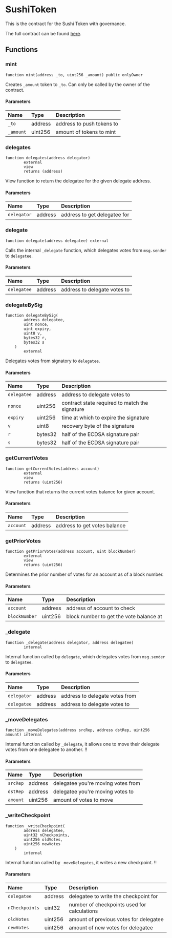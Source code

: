 # SushiToken

This is the contract for the Sushi Token with governance.

The full contract can be found [here](https://github.com/sushiswap/sushiswap/blob/canary/contracts/SushiToken.sol).

## Functions

### mint

```
function mint(address _to, uint256 _amount) public onlyOwner
```

Creates `_amount` token to `_to`. Can only be called by the owner of the contract.

#### Parameters

| Name      | Type    | Description               |
| :-------- | :------ | :------------------------ |
| `_to`     | address | address to push tokens to |
| `_amount` | uint256 | amount of tokens to mint  |

### delegates

```
function delegates(address delegator)
        external
        view
        returns (address)
```

View function to return the delegatee for the given delegate address.

#### Parameters

| Name        | Type    | Description                  |
| :---------- | :------ | :--------------------------- |
| `delegator` | address | address to get delegatee for |

### delegate

```
function delegate(address delegatee) external
```

Calls the internal `_delegate` function, which delegates votes from `msg.sender` to `delegatee`.

#### Parameters

| Name        | Type    | Description                  |
| :---------- | :------ | :--------------------------- |
| `delegatee` | address | address to delegate votes to |

### delegateBySig

```
function delegateBySig(
        address delegatee,
        uint nonce,
        uint expiry,
        uint8 v,
        bytes32 r,
        bytes32 s
    )
        external
```

Delegates votes from signatory to `delegatee`.

#### Parameters

| Name        | Type    | Description                                    |
| :---------- | :------ | :--------------------------------------------- |
| `delegatee` | address | address to delegate votes to                   |
| `nonce`     | uint256 | contract state required to match the signature |
| `expiry`    | uint256 | time at which to expire the signature          |
| `v`         | uint8   | recovery byte of the signature                 |
| `r`         | bytes32 | half of the ECDSA signature pair               |
| `s`         | bytes32 | half of the ECDSA signature pair               |

### getCurrentVotes

```
function getCurrentVotes(address account)
        external
        view
        returns (uint256)
```

View function that returns the current votes balance for given account.

#### Parameters

| Name      | Type    | Description                  |
| :-------- | :------ | :--------------------------- |
| `account` | address | address to get votes balance |

### getPriorVotes

```
function getPriorVotes(address account, uint blockNumber)
        external
        view
        returns (uint256)
```

Determines the prior number of votes for an account as of a block number.

#### Parameters

| Name          | Type    | Description                             |
| :------------ | :------ | :-------------------------------------- |
| `account`     | address | address of account to check             |
| `blockNumber` | uint256 | block number to get the vote balance at |

### \_delegate

```
function _delegate(address delegator, address delegatee)
        internal
```

Internal function called by `delegate`, which delegates votes from `msg.sender` to `delegatee`.

#### Parameters

| Name        | Type    | Description                    |
| :---------- | :------ | :----------------------------- |
| `delegator` | address | address to delegate votes from |
| `delegatee` | address | address to delegate votes to   |

### \_moveDelegates

```
function _moveDelegates(address srcRep, address dstRep, uint256 amount) internal
```

Internal function called by `_delegate`, it allows one to move their delegate votes from one delegatee to another. !!

#### Parameters

| Name     | Type    | Description                        |
| :------- | :------ | :--------------------------------- |
| `srcRep` | address | delegatee you're moving votes from |
| `dstRep` | address | delegatee you're moving votes to   |
| `amount` | uint256 | amount of votes to move            |

### \_writeCheckpoint

```
function _writeCheckpoint(
        address delegatee,
        uint32 nCheckpoints,
        uint256 oldVotes,
        uint256 newVotes
    )
        internal
```

Internal function called by `_moveDelegates`, it writes a new checkpoint. !!

#### Parameters

| Name           | Type    | Description                                 |
| :------------- | :------ | :------------------------------------------ |
| `delegatee`    | address | delegatee to write the checkpoint for       |
| `nCheckpoints` | uint32  | number of checkpoints used for calculations |
| `oldVotes`     | uint256 | amount of previous votes for delegatee      |
| `newVotes`     | uint256 | amount of new votes for delegatee           |
